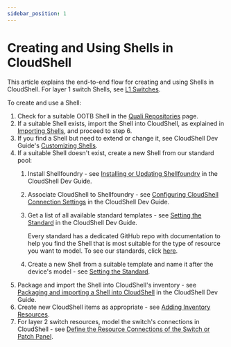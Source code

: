 ```yaml
---
sidebar_position: 1
---
```


# Creating and Using Shells in CloudShell

This article explains the end-to-end flow for creating and using Shells in CloudShell. For layer 1 switch Shells, see [L1 Switches](https://help.quali.com/Online%20Help/0.0/Portal/Content/Admn/Cnct-Ctrl-L1-Swch.htm).

To create and use a Shell:

1. Check for a suitable OOTB Shell in the [Quali Repositories](https://github.com/orgs/QualiSystems/repositories) page.
2. If a suitable Shell exists, import the Shell into CloudShell, as explained in [Importing Shells](https://help.quali.com/Online%20Help/0.0/Portal/Content/CSP/MNG/Mng-Shells.htm#Adding), and proceed to step 6.
3. If you find a Shell but need to extend or change it, see CloudShell Dev Guide's [Customizing Shells](https://help.quali.com/Online%20Help/0.0/Portal/Content/DevGuide/Shells/Customizing-Shells.htm).
4. If a suitable Shell doesn't exist, create a new Shell from our standard pool:
    1. Install Shellfoundry - see [Installing or Updating Shellfoundry](https://help.quali.com/Online%20Help/0.0/Portal/Content/DevGuide/Shells/Getting-Started.htm#Installi) in the CloudShell Dev Guide.
    2. Associate CloudShell to Shellfoundry - see [Configuring CloudShell Connection Settings](https://help.quali.com/Online%20Help/0.0/Portal/Content/DevGuide/Shells/Getting-Started.htm#Configur) in the CloudShell Dev Guide.
    3. Get a list of all available standard templates - see [Setting the Standard](https://help.quali.com/Online%20Help/0.0/Portal/Content/DevGuide/Shells/Modeling-with-TOSCA.htm#Setting) in the CloudShell Dev Guide.
        
        Every standard has a dedicated GitHub repo with documentation to help you find the Shell that is most suitable for the type of resource you want to model. To see our standards, click [here](https://community.quali.com/repos/type/Standard).
        
    4. Create a new Shell from a suitable template and name it after the device's model - see [Setting the Standard](https://help.quali.com/Online%20Help/0.0/Portal/Content/DevGuide/Shells/Modeling-with-TOSCA.htm#Setting).
5. Package and import the Shell into CloudShell's inventory - see [Packaging and importing a Shell into CloudShell](https://help.quali.com/Online%20Help/0.0/Portal/Content/DevGuide/Reference/Shellfoundry.htm#Packagin) in the CloudShell Dev Guide.
6. Create new CloudShell items as appropriate - see [Adding Inventory Resources](https://help.quali.com/Online%20Help/0.0/Portal/Content/CSP/INVN/Add-Rsrc-Tmplt.htm).
7. For layer 2 switch resources, model the switch's connections in CloudShell - see [Define the Resource Connections of the Switch or Patch Panel](https://help.quali.com/Online%20Help/0.0/Portal/Content/Admn/Cnct-Ctrl-Rsc-Cncts.htm).